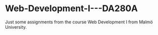 # Web-Development-I---DA280A
Just some assignments from the course Web Development I from Malmö University.
